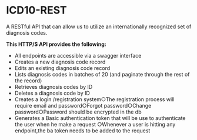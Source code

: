 # ICD10-REST

A RESTful API that can allow us to utilize an internationally recognized set of diagnosis codes. 

**This HTTP/S API provides the following:**

* All endpoints are accessible via a swagger interface 
* Creates a new diagnosis code record
* Edits an existing diagnosis code record 
* Lists diagnosis codes in batches of 20 (and paginate through the rest of the record) 
* Retrieves diagnosis codes by ID 
* Deletes a diagnosis code by ID
* Creates a login /registration system○The registration process will require email and password○Forgot password○Change password○Password should be encrypted in the db
* Generates a Basic authentication token that will be use to authenticate the user when he make a request ○Whenever a user is hitting any endpoint,the ba token needs to be added to the request
